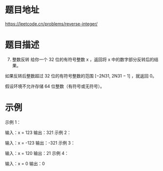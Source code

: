 # 题目地址
https://leetcode.cn/problems/reverse-integer/

# 题目描述
7. 整数反转
给你一个 32 位的有符号整数 x ，返回将 x 中的数字部分反转后的结果。

如果反转后整数超过 32 位的有符号整数的范围 [−2N31,  2N31 − 1] ，就返回 0。

假设环境不允许存储 64 位整数（有符号或无符号）。

# 示例

示例 1：

输入：x = 123
输出：321
示例 2：

输入：x = -123
输出：-321
示例 3：

输入：x = 120
输出：21
示例 4：

输入：x = 0
输出：0
